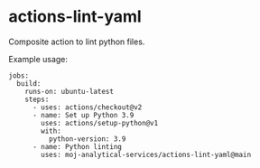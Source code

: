 # actions-lint-yaml


Composite action to lint python files.

Example usage:
```
jobs:
  build:
    runs-on: ubuntu-latest
    steps:
      - uses: actions/checkout@v2
      - name: Set up Python 3.9
        uses: actions/setup-python@v1
        with:
          python-version: 3.9
      - name: Python linting
        uses: moj-analytical-services/actions-lint-yaml@main
 ```
 
